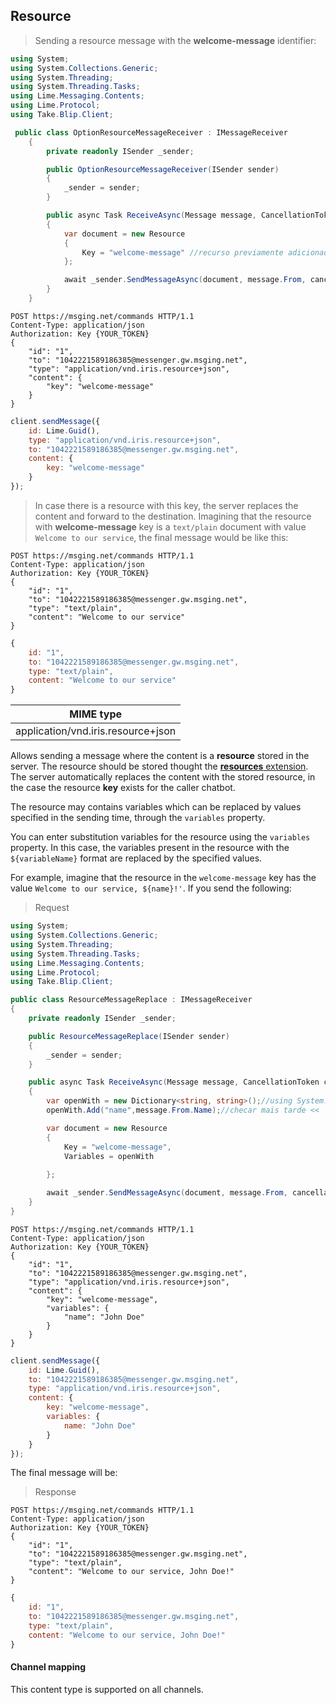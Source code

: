 ## Resource

> Sending a resource message with the **welcome-message** identifier:

```csharp
using System;
using System.Collections.Generic;
using System.Threading;
using System.Threading.Tasks;
using Lime.Messaging.Contents;
using Lime.Protocol;
using Take.Blip.Client;

 public class OptionResourceMessageReceiver : IMessageReceiver
    {
        private readonly ISender _sender;

        public OptionResourceMessageReceiver(ISender sender)
        {
            _sender = sender;
        }

        public async Task ReceiveAsync(Message message, CancellationToken cancellationToken)
        {
            var document = new Resource
            {
                Key = "welcome-message" //recurso previamente adicionado com extensão 'recursos' ou através do portal
            };

            await _sender.SendMessageAsync(document, message.From, cancellationToken);
        }
    }
```

```http
POST https://msging.net/commands HTTP/1.1
Content-Type: application/json
Authorization: Key {YOUR_TOKEN}
{
    "id": "1",
    "to": "1042221589186385@messenger.gw.msging.net",
    "type": "application/vnd.iris.resource+json",
    "content": {
        "key": "welcome-message"
    }
}
```

```javascript
client.sendMessage({
    id: Lime.Guid(),
    type: "application/vnd.iris.resource+json",
    to: "1042221589186385@messenger.gw.msging.net",
    content: {
        key: "welcome-message"
    }
});
```

> In case there is a resource with this key, the server replaces the content and forward to the destination. Imagining that the resource with **welcome-message** key is a `text/plain` document with value `Welcome to our service`, the final message would be like this:

```http
POST https://msging.net/commands HTTP/1.1
Content-Type: application/json
Authorization: Key {YOUR_TOKEN}
{
    "id": "1",
    "to": "1042221589186385@messenger.gw.msging.net",
    "type": "text/plain",
    "content": "Welcome to our service"
}
```

```javascript
{
    id: "1",
    to: "1042221589186385@messenger.gw.msging.net",
    type: "text/plain",
    content: "Welcome to our service"
}
```

| MIME type                            | 
|--------------------------------------|
| application/vnd.iris.resource+json   |

Allows sending a message where the content is a **resource** stored in the server. The resource should be stored thought the [**resources** extension](https://portal.blip.ai/#/docs/extensions/resources). The server automatically replaces the content with the stored resource, in the case the resource **key** exists for the caller chatbot.

The resource may contains variables which can be replaced by values specified in the sending time, through the `variables` property.

You can enter substitution variables for the resource using the `variables` property. In this case, the variables present in the resource with the `${variableName}` format are replaced by the specified values.

For example, imagine that the resource in the `welcome-message` key has the value `Welcome to our service, ${name}!'`. If you send the following:

> Request

```csharp
using System;
using System.Collections.Generic;
using System.Threading;
using System.Threading.Tasks;
using Lime.Messaging.Contents;
using Lime.Protocol;
using Take.Blip.Client;

public class ResourceMessageReplace : IMessageReceiver
{
    private readonly ISender _sender;

    public ResourceMessageReplace(ISender sender)
    {
        _sender = sender;
    }

    public async Task ReceiveAsync(Message message, CancellationToken cancellationToken)
    {
        var openWith = new Dictionary<string, string>();//using System.Collections.Generic
        openWith.Add("name",message.From.Name);//checar mais tarde <<

        var document = new Resource
        {
            Key = "welcome-message",
            Variables = openWith
        
        };

        await _sender.SendMessageAsync(document, message.From, cancellationToken);
    }
}
```

```http
POST https://msging.net/commands HTTP/1.1
Content-Type: application/json
Authorization: Key {YOUR_TOKEN}
{
    "id": "1",
    "to": "1042221589186385@messenger.gw.msging.net",
    "type": "application/vnd.iris.resource+json",
    "content": {
        "key": "welcome-message",
        "variables": {
            "name": "John Doe"
        }
    }
}
```

```javascript
client.sendMessage({
    id: Lime.Guid(),
    to: "1042221589186385@messenger.gw.msging.net",
    type: "application/vnd.iris.resource+json",
    content: {
        key: "welcome-message",
        variables: {
            name: "John Doe"
        }
    }
});
```

The final message will be:

> Response

```http
POST https://msging.net/commands HTTP/1.1
Content-Type: application/json
Authorization: Key {YOUR_TOKEN}
{
    "id": "1",
    "to": "1042221589186385@messenger.gw.msging.net",
    "type": "text/plain",
    "content": "Welcome to our service, John Doe!"
}
```

```javascript
{
    id: "1",
    to: "1042221589186385@messenger.gw.msging.net",
    type: "text/plain",
    content: "Welcome to our service, John Doe!"
}
```
#### Channel mapping

This content type is supported on all channels.

